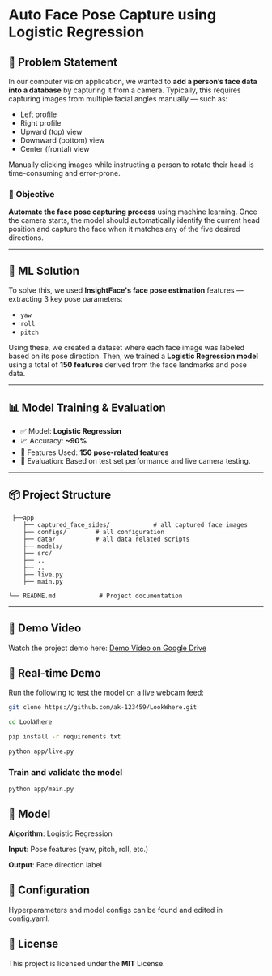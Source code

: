 # Auto Face Pose Capture using Logistic Regression

## 🚀 Problem Statement

In our computer vision application, we wanted to **add a person’s face data into a database** by capturing it from a camera. Typically, this requires capturing images from multiple facial angles manually — such as:
- Left profile
- Right profile
- Upward (top) view
- Downward (bottom) view
- Center (frontal) view

Manually clicking images while instructing a person to rotate their head is time-consuming and error-prone.

### 🎯 Objective

**Automate the face pose capturing process** using machine learning. Once the camera starts, the model should automatically identify the current head position and capture the face when it matches any of the five desired directions.

---

## 🧠 ML Solution

To solve this, we used **InsightFace's face pose estimation** features — extracting 3 key pose parameters:
- `yaw`
- `roll`
- `pitch`

Using these, we created a dataset where each face image was labeled based on its pose direction. Then, we trained a **Logistic Regression model** using a total of **150 features** derived from the face landmarks and pose data.

---

## 📊 Model Training & Evaluation

- ✅ Model: **Logistic Regression**
- 📈 Accuracy: **~90%**
- 🔢 Features Used: **150 pose-related features**
- 🧪 Evaluation: Based on test set performance and live camera testing.

---

## 📦 Project Structure
``` 
 ├──app
    ├── captured_face_sides/            # all captured face images
    ├── configs/        # all configuration
    ├── data/           # all data related scripts
    ├── models/      
    ├── src/               
    ├── ..
    ├── .. 
    ├── live.py
    ├── main.py
           
└── README.md            # Project documentation
```


---

## 🎥 Demo Video

Watch the project demo here: [Demo Video on Google Drive](https://drive.google.com/file/d/1Y080ZjU1wUMvVBnU3cnAVLACD6Mqrv5x/view?usp=drive_link)


## 🎥 Real-time Demo

Run the following to test the model on a live webcam feed:

```bash
git clone https://github.com/ak-123459/LookWhere.git
```

```bash
cd LookWhere
```

```bash
pip install -r requirements.txt
````


```bash
python app/live.py
```


### Train and validate the model

````
python app/main.py
````


## 🧠 Model
**Algorithm**: Logistic Regression

**Input**: Pose features (yaw, pitch, roll, etc.)

**Output**: Face direction label

## 📂 Configuration
Hyperparameters and model configs can be found and edited in config.yaml.

## 📃 License
This project is licensed under the **MIT** License.




